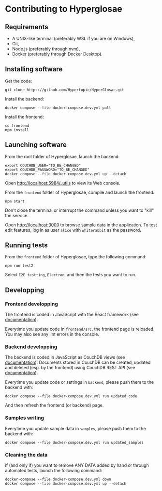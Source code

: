 # Contributing to Hyperglosae

## Requirements

- A UNIX-like terminal (preferably WSL if you are on Windows),
- Git,
- Node.js (preferably through nvm),
- Docker (preferably through Docker Desktop).

## Installing software

Get the code:

```shell
git clone https://github.com/Hypertopic/HyperGlosae.git
```

Install the backend:

```shell
docker compose --file docker-compose.dev.yml pull
```

Install the frontend:

```
cd frontend
npm install
```

## Launching software

From the root folder of Hyperglosae, launch the backend:

```shell
export COUCHDB_USER="TO_BE_CHANGED"
export COUCHDB_PASSWORD="TO_BE_CHANGED"
docker compose --file docker-compose.dev.yml up --detach
```

Open <http://localhost:5984/_utils> to view its Web console.

From the `frontend` folder of Hyperglosae, compile and launch the frontend:

```
npm start
```
Don't close the terminal or interrupt the command unless you want to "kill" the service.


Open <http://localhost:3000> to browse sample data in the application.
To test edit features, log in as user `alice` with `whiterabbit` as the password.

## Running tests

From the `frontend` folder of Hyperglosae, type the following command:

```shell
npm run test2
```

Select `E2E testting`, `Electron`, and then the tests you want to run.

## Developping

### Frontend developping

The frontend is coded in JavaScript with the React framework (see [documentation](https://reactjs.org/docs/getting-started.html)).

Everytime you update code in `frontend/src`, the frontend page is reloaded.
You may also see any lint errors in the console.

### Backend developping

The backend is coded in JavaScript as CouchDB views (see [documentation](https://docs.couchdb.org/en/stable/ddocs/views/)). Documents stored in CouchDB can be created, updated and deleted (esp. by the frontend) using CouchDB REST API (see [documentation](https://docs.couchdb.org/en/stable/api/document/)).

Everytime you update code or settings in `backend`, please push them to the backend with:

```shell
docker compose --file docker-compose.dev.yml run updated_code
```

And then refresh the frontend (or backend) page.

### Samples writing

Everytime you update sample data in `samples`, please push them to the backend with:

```shell
docker compose --file docker-compose.dev.yml run updated_samples
```

### Cleaning the data

If (and only if) you want to remove ANY DATA added by hand or through automated tests, launch the following command:

```shell
docker-compose --file docker-compose.dev.yml down
docker compose --file docker-compose.dev.yml up --detach
```

